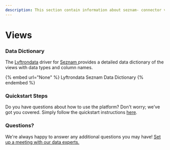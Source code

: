 ```yaml
---
description: This section contain information about seznam- connector views information
---
```


# Views

### Data Dictionary

The [Lyftrondata](https://www.lyftrondata.com/) driver for [Seznam ](None/)[ ](https://www.lyftrondata.com/integration/seznam-/)provides a detailed data dictionary of the views with data types and column names.

{% embed url="None" %}
Lyftrondata Seznam  Data Dictionary
{% endembed %}

### Quickstart Steps

Do you have questions about how to use the platform? Don't worry; we've got you covered. Simply follow the quickstart instructions [here](../README.md).

### Questions? <a href="#questions" id="questions"></a>

We're always happy to answer any additional questions you may have! [Set up a meeting with our data experts.](https://www.lyftrondata.com/book-a-meeting/)


